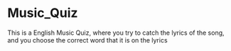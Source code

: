 # Music_Quiz
This is a English Music Quiz, where you try to catch the lyrics of the song, and you choose the correct word that it is on the lyrics

